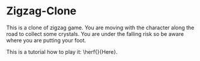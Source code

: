 # Zigzag-Clone
This is a clone of zigzag game. You are moving with the character along the road to collect some crystals. You are under the falling risk so be aware where you are putting your foot. 

This is a tutorial how to play it: \herf{}{Here}.
